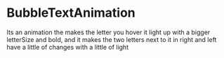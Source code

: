 # BubbleTextAnimation
 
Its an animation the makes the letter you hover it light up with a bigger letterSize and bold,
and it makes the two letters next to it in right and left have a little of changes with a little of light
